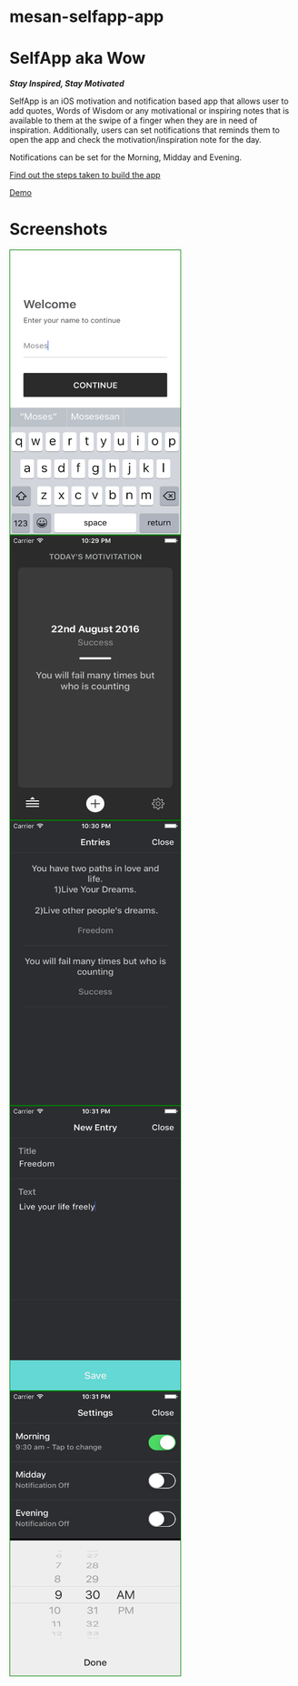 # mesan-selfapp-app

<h1>SelfApp aka Wow</h1>
<b><i>Stay Inspired, Stay Motivated</i></b>

SelfApp is an iOS motivation and notification based app that allows user to add quotes, Words of Wisdom or any motivational or inspiring notes that is available to them at the swipe of a finger when they are in need of inspiration. Additionally, users can set notifications that reminds them to open the app and check the motivation/inspiration note for the day.

Notifications can be set for the Morning, Midday and Evening.

<a href="#">Find out the steps taken to build the app</a>

<a href="https://appetize.io/app/adnf8jukm238qgwj8fnmxczuq4?device=iphone5s&scale=75&orientation=portrait&osVersion=9.3">Demo</a>

<h1>Screenshots</h1>
<img src="https://github.com/MosesEsan/mesan-selfapp-app/blob/master/Screenshots/Welcome.png" alt="Welcome" 
height="500" width="300" align="left" style="border:1px solid green;">
<img src="https://github.com/MosesEsan/mesan-selfapp-app/blob/master/Screenshots/Home.png" alt="Home" height="500" width="300" align="left" style="border:1px solid green;">

<img src="https://github.com/MosesEsan/mesan-selfapp-app/blob/master/Screenshots/Entries.png" alt="Entries" height="500" width="300" align="left" style="border:1px solid green;">

<img src="https://github.com/MosesEsan/mesan-selfapp-app/blob/master/Screenshots/AddNew.png" alt="Add New" height="500" width="300" align="left" style="border:1px solid green;">

<img src="https://github.com/MosesEsan/mesan-selfapp-app/blob/master/Screenshots/Settings.png" alt="Settings" height="500" width="300" align="left" style="border:1px solid green;">
